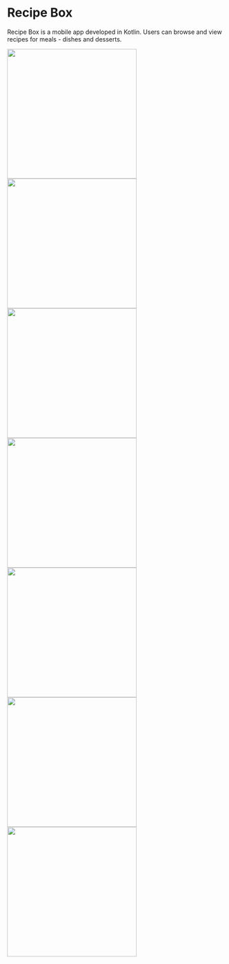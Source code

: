 # Recipe Box

Recipe Box is a mobile app developed in Kotlin. Users can browse and view recipes for meals - dishes and desserts.

<p float="center">
  <img src="images/start.jpg" width="300" />
  <img src="images/main.jpg" width="300" /> 
  <img src="images/main-2.jpg" width="300" />
  <img src="images/dishes.jpg" width="300" />
  <img src="images/pizza-1.jpg" width="300" />
  <img src="images/pizza-2.jpg" width="300" /> 
  <img src="images/desserts.jpg" width="300" /> 
</p>